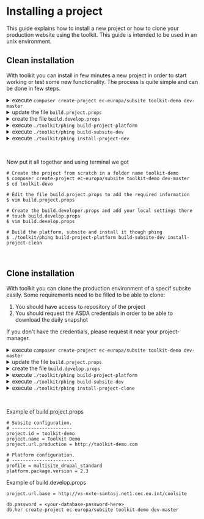 # Installing a project
This guide explains how to install a new project or how to 
clone your production website using the toolkit. This guide is intended to be
used in an unix environment.

## Clean installation
With toolkit you can install in few minutes a new project in order to start working
or test some new functionality. The process is quite simple and can be done in
few steps.


<details>
    <summary>execute <code>composer create-project ec-europa/subsite toolkit-demo dev-master</code></summary>
    <p>Toolkit provide a package to make all process easier, this will download and
    install all the tools you need to start working in your project.</p>

</details>
<details>
    <summary>update the file <code>build.project.props</code></summary>
    <p>You should provide in the root of your project a file name build.project.props
    with the global information for your project like: Project ID, platform
    version or Production URL</p>
    <p>You can see an example bellow.</p>
    > Please check this [page](/docs) for more information.

</details>
<details>
    <summary>create the file <code>build.develop.props</code></summary>
    <p>This file should include your local environment information like: data
    connection, website url and others. This file should <strong>never
    be commited to repository</strong>, it is intended to hold private
    information that should not be shared.</p>
    <p>You can see an example bellow.</p>

</details>
<details>
    <summary>execute <code>./toolkit/phing build-project-platform</code></summary>
    <p>Toolkit provide a phing target to build the platform, please refer to targets documentation
    get more details.</p>

</details>
<details>
    <summary>execute <code>./toolkit/phing build-subsite-dev</code></summary>
    <p>Toolkit provide a phing target to build your project, please refer to targets documentation
    get more details.</p>

</details>
<details>
    <summary>execute <code>./toolkit/phing install-project-dev</code></summary>
    <p>Toolkit provide a phing target to install your subsite project, please refer to
    targets documentation get more details.</p>

</details>

&nbsp;

<p>Now put it all together and using terminal we got</p>

```
# Create the project from scratch in a folder name toolkit-demo
$ composer create-project ec-europa/subsite toolkit-demo dev-master
$ cd toolkit-devo

# Edit the file build.project.props to add the required information 
$ vim build.project.props

# Create the build.developer.props and add your local settings there
# touch build.develop.props
$ vim build.develop.props

# Build the platform, subsite and install it though phing
$ ./toolkit/phing build-project-platform build-subsite-dev install-project-clean
```
&nbsp;

## Clone installation
With toolkit you can clone the  production environment of a specif subsite easily.
Some requirements need to be filled to be able to clone:
1. You should have access to repository of the project
2. You should request the ASDA credentials in order to be able to download the daily snapshot

If you don't have the credentials, please request it near your project-manager. 

<details>
    <summary>execute <code>composer create-project ec-europa/subsite toolkit-demo dev-master</code></summary>
    <p>Toolkit provide a package to make all process easier, this will download and
    install all the tools you need to start working in your project.</p>

</details>
<details>
    <summary>update the file <code>build.project.props</code></summary>
    <p>You should provide in the root of your project a file name build.project.props
    with the global information for your project like: Project ID, platform
    version or Production URL</p>
    <p>You can see an example bellow.</p>
    > Please check this [page](/docs) for more information.

</details>
<details>
    <summary>create the file <code>build.develop.props</code></summary>
    <p>This file should include your local environment information like: data
    connection, website url and others. This file should <strong>never
    be commited to repository</strong>, it is intended to hold private
    information that should not be shared.</p>
    <p>You can see an example bellow.</p>

</details>
<details>
    <summary>execute <code>./toolkit/phing build-project-platform</code></summary>
    <p>Toolkit provide a phing target to build the platform, please refer to targets documentation
    get more details.</p>

</details>
<details>
    <summary>execute <code>./toolkit/phing build-subsite-dev</code></summary>
    <p>Toolkit provide a phing target to build your project, please refer to targets documentation
    get more details.</p>
</details>
<details>
    <summary>execute <code>./toolkit/phing install-project-clone</code></summary>
    <p>Toolkit provide a phing target to clone your subsite project, please refer to
    targets documentation get more details.</p>

</details>


<p>
&nbsp;

<p>Example of build.project.props</p>

```
# Subsite configuration.
# ----------------------
project.id = toolkit-demo
project.name = Toolkit Demo
project.url.production = http://toolkit-demo.com

# Platform configuration.
# -----------------------
profile = multisite_drupal_standard
platform.package.version = 2.3
```

<p>Example of build.develop.props</p>

```
project.url.base = http://vs-nxte-santosj.net1.cec.eu.int/coolsite

db.password = <your-database-password-here>
db.her create-project ec-europa/subsite toolkit-demo dev-master
```
&nbsp;
